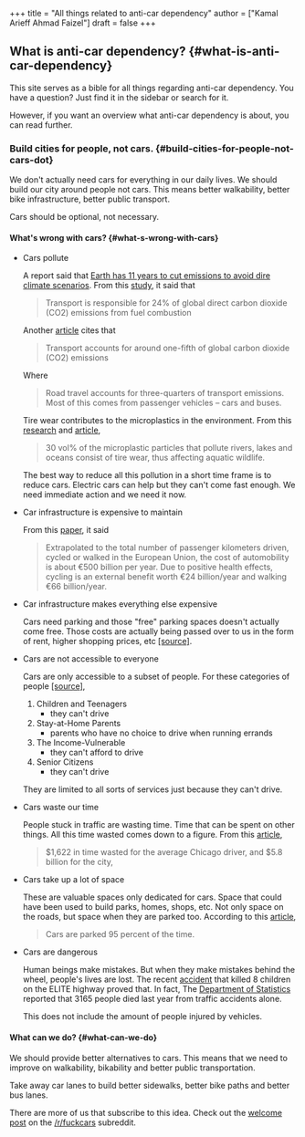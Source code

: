 +++
title = "All things related to anti-car dependency"
author = ["Kamal Arieff Ahmad Faizel"]
draft = false
+++

## What is anti-car dependency? {#what-is-anti-car-dependency}

This site serves as a bible for all things regarding anti-car dependency. You have a question? Just find it in the sidebar or search for it.

However, if you want an overview what anti-car dependency is about, you can read further.


### Build cities for people, not cars. {#build-cities-for-people-not-cars-dot}

We don't actually need cars for everything in our daily lives. We should build our city around people not cars. This means better walkability, better bike infrastructure, better public transport.

Cars should be optional, not necessary.


#### What's wrong with cars? {#what-s-wrong-with-cars}

<!--list-separator-->

-  Cars pollute

    A report said that [Earth has 11 years to cut emissions to avoid dire climate scenarios](https://www.npr.org/2021/11/04/1052267118/climate-change-carbon-dioxide-emissions-global-carbon-budget). From this [study](https://www.sciencedirect.com/science/article/pii/S0967070X21003401?via%3Dihub), it said that

    > Transport is responsible for 24% of global direct carbon dioxide (CO2) emissions from fuel combustion

    Another [article](https://ourworldindata.org/co2-emissions-from-transport) cites that

    > Transport accounts for around one-fifth of global carbon dioxide (CO2) emissions

    Where

    > Road travel accounts for three-quarters of transport emissions. Most of this comes from passenger vehicles – cars and buses.

    Tire wear contributes to the microplastics in the environment. From this [research](https://www.researchgate.net/publication/326063101_Tire_Abrasion_as_a_Major_Source_of_Microplastics_in_the_Environment) and [article](https://www.bbc.com/news/science-environment-39042655),

    > 30 vol% of the microplastic particles that pollute rivers, lakes and oceans consist of tire wear, thus affecting aquatic wildlife.

    The best way to reduce all this pollution in a short time frame is to reduce cars. Electric cars can help but they can't come fast enough. We need immediate action and we need it now.

<!--list-separator-->

-  Car infrastructure is expensive to maintain

    From this [paper](https://www.researchgate.net/publication/330184791_The_Social_Cost_of_Automobility_Cycling_and_Walking_in_the_European_Union), it said

    > Extrapolated to the total number of passenger kilometers driven, cycled or walked in the European Union, the cost of automobility is about €500 billion per year. Due to positive health effects, cycling is an external benefit worth €24 billion/year and walking €66 billion/year.

<!--list-separator-->

-  Car infrastructure makes everything else expensive

    Cars need parking and those "free" parking spaces doesn't actually come free. Those costs are actually being passed over to us in the form of rent, higher shopping prices, etc [[source]​](https://www.bloomberg.com/news/articles/2019-09-20/how-to-reform-your-city-s-bad-parking-requirements).

<!--list-separator-->

-  Cars are not accessible to everyone

    Cars are only accessible to a subset of people. For these categories of people [[source]​](https://www.strongtowns.org/journal/2021/9/27/the-hidden-inequity-of-car-based-design),

    1.  Children and Teenagers
        -   they can't drive
    2.  Stay-at-Home Parents
        -   parents who have no choice to drive when running errands
    3.  The Income-Vulnerable
        -   they can't afford to drive
    4.  Senior Citizens
        -   they can't drive

    They are limited to all sorts of services just because they can't drive.

<!--list-separator-->

-  Cars waste our time

    People stuck in traffic are wasting time. Time that can be spent on other things. All this time wasted comes down to a figure. From this [article](https://www.chicagotribune.com/business/ct-biz-chicago-traffic-eisenhower-stevenson-20211207-cchal6znbrayzjhqsovq3f77ce-story.html),

    > $1,622 in time wasted for the average Chicago driver, and $5.8 billion for the city,

<!--list-separator-->

-  Cars take up a lot of space

    These are valuable spaces only dedicated for cars. Space that could have been used to build parks, homes, shops, etc. Not only space on the roads, but space when they are parked too. According to this [article](https://usa.streetsblog.org/2016/03/10/its-true-the-typical-car-is-parked-95-percent-of-the-time/),

    > Cars are parked 95 percent of the time.

<!--list-separator-->

-  Cars are dangerous

    Human beings make mistakes. But when they make mistakes behind the wheel, people's lives are lost. The recent [accident](https://www.thestar.com.my/news/nation/2021/12/18/midnight-tragedy-eight-children-and-two-adults-killed-in-pile-up-on-elite-highway) that killed 8 children on the ELITE highway proved that. In fact, The [Department of Statistics](https://www.dosm.gov.my/v1/index.php?r=column/cthemeByCat&cat=401&bul_id=R3VrRUhwSXZDN2k4SGN6akRhTStwQT09&menu_id=L0pheU43NWJwRWVSZklWdzQ4TlhUUT09#:~:text=causes%20of%20death-,Ischaemic%20heart%20diseases%20remained%20as%20the%20principal%20causes%20of%20death,bronchus%20and%20lung%20(2.5%25).) reported that 3165 people died last year from traffic accidents alone.

    This does not include the amount of people injured by vehicles.


#### What can we do? {#what-can-we-do}

We should provide better alternatives to cars. This means that we need to improve on walkability, bikability and better public transportation.

Take away car lanes to build better sidewalks, better bike paths and better bus lanes.

There are more of us that subscribe to this idea. Check out the [welcome post](https://www.reddit.com/r/fuckcars/collection/0951e369-a6e5-458c-8b21-55bf57de6b1b) on the [/r/fuckcars](https://www.reddit.com/r/fuckcars) subreddit.
